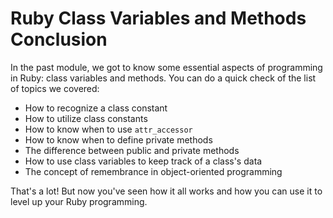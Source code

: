 # Ruby Class Variables and Methods Conclusion

In the past module, we got to know some essential aspects of programming in
Ruby: class variables and methods. You can do a quick check of the list of
topics we covered:

- How to recognize a class constant
- How to utilize class constants
- How to know when to use `attr_accessor`
- How to know when to define private methods
- The difference between public and private methods
- How to use class variables to keep track of a class's data
- The concept of remembrance in object-oriented programming

That's a lot! But now you've seen how it all works and how you can use it to
level up your Ruby programming.
